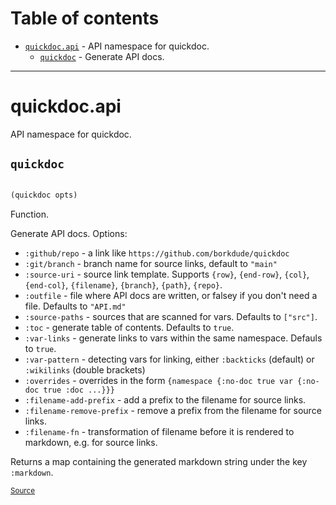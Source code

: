 # Table of contents
-  [`quickdoc.api`](#quickdoc.api)  - API namespace for quickdoc.
    -  [`quickdoc`](#quickdoc.api/quickdoc) - Generate API docs.

-----
# <a name="quickdoc.api">quickdoc.api</a>


API namespace for quickdoc.




## <a name="quickdoc.api/quickdoc">`quickdoc`</a>
``` clojure

(quickdoc opts)
```
Function.

Generate API docs. Options:
  * `:github/repo` -  a link like `https://github.com/borkdude/quickdoc`
  * `:git/branch` - branch name for source links, default to `"main"`
  * `:source-uri` - source link template. Supports `{row}`, `{end-row}`, `{col}`, `{end-col}`, `{filename}`, `{branch}`, `{path}`, `{repo}`.
  * `:outfile` - file where API docs are written, or falsey if you don't need a file. Defaults to `"API.md"`
  * `:source-paths` - sources that are scanned for vars. Defaults to `["src"]`.
  * `:toc` - generate table of contents. Defaults to `true`.
  * `:var-links` - generate links to vars within the same namespace. Defauls to `true`.
  * `:var-pattern` - detecting vars for linking, either `:backticks` (default) or `:wikilinks` (double brackets)
  * `:overrides` - overrides in the form `{namespace {:no-doc true var {:no-doc true :doc ...}}}`
  * `:filename-add-prefix` - add a prefix to the filename for source links.
  * `:filename-remove-prefix` - remove a prefix from the filename for source links.
  * `:filename-fn` - transformation of filename before it is rendered to markdown, e.g. for source links.

  Returns a map containing the generated markdown string under the key `:markdown`.
<p><sub><a href="https://github.com/borkdude/quickdoc/blob/main/src/quickdoc/api.cljc#L18-L81">Source</a></sub></p>

